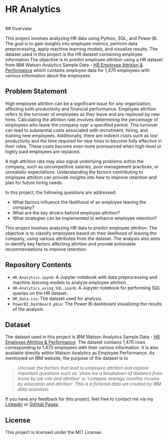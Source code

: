 # HR Analytics
<br>
## <a>Overview</a>

This project involves analyzing HR data using Python, SQL, and Power BI. The goal is to gain insights into employee metrics, perform data preprocessing, apply machine learning models, and visualize results. The dataset used in this project is the HR dataset containing employee information.The objective is to predict employee attrition using a HR dataset from IBM Watson Analytics Sample Data - [HR Employee Attrition & Performance](https://www.ibm.com/communities/analytics/watson-analytics-blog/hr-employee-attrition/) which contains employee data for 1,470 employees with various information about the employees. 

## <a>Problem Statement</a>
High employee attrition can be a significant issue for any organization, affecting both productivity and financial performance. Employee attrition refers to the turnover of employees as they leave and are replaced by new hires. Calculating the attrition rate involves determining the percentage of employees who leave the company over a specified period. This turnover can lead to substantial costs associated with recruitment, hiring, and training new employees. Additionally, there are indirect costs such as lost productivity and the time required for new hires to become fully effective in their roles. These costs become even more pronounced when high-level or highly paid employees are replaced.

A high attrition rate may also signal underlying problems within the company, such as uncompetitive salaries, poor management practices, or unrealistic expectations. Understanding the factors contributing to employee attrition can provide insights into how to improve retention and plan for future hiring needs.

In this project, the following questions are addressed:
- What factors influence the likelihood of an employee leaving the company? 
- What are the key drivers behind employee attrition? 
- What strategies can be implemented to enhance employee retention?

This project involves analyzing HR data to predict employee attrition. The objective is to classify employees based on their likelihood of leaving the company, using various attributes from the dataset. The analysis also aims to identify key factors affecting attrition and provide actionable recommendations to improve retention.

## <a name="repository">Repository Contents</a>

- `HR-Analytics.ipynb`: A Jupyter notebook with data preprocessing and machine learning models to analyze employee attrition.
- `HR-Analytics_using_SQL.ipynb`: A Jupyter notebook for performing SQL queries on the HR dataset.
- `HR_Data.csv`: The dataset used for analysis.
- `PowerBI_Dashboard.pbix`: The Power BI dashboard visualizing the results of the analysis.
  
## <a name="data">Dataset</a>

The dataset used in this project is IBM Watson Analytics Sample Data - [HR Employee Attrition & Performance](https://www.ibm.com/communities/analytics/watson-analytics-blog/hr-employee-attrition/). The dataset contains 1,470 rows corresponding to 1,470 employees with their various information. It is also available directly within Watson Analytics as Employee Performance. As mentioned on IBM website, the purpose of the dataset is to

> *Uncover the factors that lead to employee attrition and explore important questions such as ‘show me a breakdown of distance from home by job role and attrition’ or ‘compare average monthly income by education and attrition’. This is a fictional data set created by IBM data scientists.*

If you have any feedback for this project, feel free to contact me via my [LinkedIn](https://www.linkedin.com/in/esraa-omarr) or [GitHub Pages](https://github.com/EsraaMamdouh1).

## License

This project is licensed under the MIT License.
